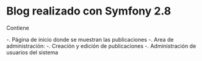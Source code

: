Blog realizado con Symfony 2.8
===============================

Contiene

-. Página de inicio donde se muestran las publicaciones
-. Area de administración:
  -. Creación y edición de publicaciones
  -. Administración de usuarios del sistema

